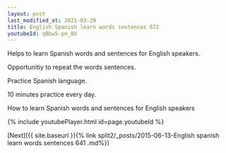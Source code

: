 ```yaml
---
layout: post
last_modified_at: 2021-03-29
title: English Spanish learn words sentences 672 
youtubeId: qBbw5-pn_8U
---
```

 
 
Helps to learn Spanish words and sentences for English speakers.

Opportunitiy to repeat the words sentences. 

Practice Spanish language. 
 
10 minutes practice every day. 
 
How to learn Spanish words and sentences for English speakers 
 
{% include youtubePlayer.html id=page.youtubeId %}
 
 
[Next]({{ site.baseurl }}{% link  split2/_posts/2015-06-13-English spanish learn words sentences 641 .md%})
 
